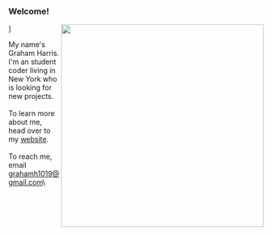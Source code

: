 ### Welcome!

<img align="right" width="400" src="https://github-readme-stats.vercel.app/api?username=gwharris&hide=contribs"/>]

My name's Graham Harris. I'm an student coder living in New York who is looking for new projects.\
\
To learn more about me, head over to my [website](https://grahamwharris.com/).\
\
To reach me, email grahamh1019@gmail.com\


